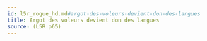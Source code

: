 ```yaml
---
id: l5r_rogue_hd.md#argot-des-voleurs-devient-don-des-langues
title: Argot des voleurs devient don des langues
source: (L5R p65)
---
```


